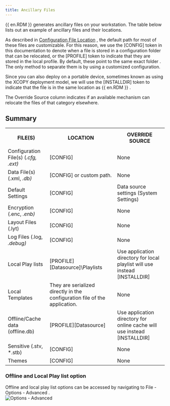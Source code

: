 ```yaml
---
title: Ancillary Files
---
```

{{ en.RDM }} generates ancillary files on your workstation. The table below lists out an example of ancillary files and their locations.  

As described in [Configuration File Location](/rdm/windows/installation/client/configuration-file-location/) , the default path for most of these files are customizable. For this reason, we use the [CONFIG] token in this documentation to denote when a file is stored in a configuration folder that can be relocated, or the [PROFILE] token to indicate that they are stored in the local profile. By default, these point to the same exact folder . The only method to separate them is by using a customized configuration.  

Since you can also deploy on a portable device, sometimes known as using the XCOPY deployment model, we will use the [INSTALLDIR] token to indicate that the file is in the same location as {{ en.RDM }} .  

The Override Source column indicates if an available mechanism can relocate the files of that category elsewhere.  

## Summary 

<table>
	<tr>
		<th>

FILE(S) 
		</th>
		<th>
LOCATION 
		</th>
		<th>
OVERRIDE SOURCE 
		</th>
	</tr>
	<tr>
		<td>
Configuration File(s) (*.cfg, *.ext) 
		</td>
		<td>
[CONFIG] 
		</td>
		<td>
None 
		</td>
	</tr>
	<tr>
		<td>
Data File(s) (*.xml, *.db) 
		</td>
		<td>
[CONFIG] or custom path. 
		</td>
		<td>
None 
		</td>
	</tr>
	<tr>
		<td>
Default Settings 
		</td>
		<td>
[CONFIG] 
		</td>
		<td>
Data source settings (System Settings) 
		</td>
	</tr>
	<tr>
		<td>
Encryption (*.enc, *.enb) 
		</td>
		<td>
[CONFIG] 
		</td>
		<td>
None 
		</td>
	</tr>
	<tr>
		<td>
Layout Files (*.lyt) 
		</td>
		<td>
[CONFIG] 
		</td>
		<td>
None 
		</td>
	</tr>
	<tr>
		<td>
Log Files (*.log, *.debug) 
		</td>
		<td>
[CONFIG] 
		</td>
		<td>
None 
		</td>
	</tr>
	<tr>
		<td>
Local Play lists 
		</td>
		<td>
[PROFILE]\[Datasource]\Playlists 
		</td>
		<td>
Use application directory for local playlist will use instead [INSTALLDIR] 
		</td>
	</tr>
	<tr>
		<td>
Local Templates 
		</td>
		<td>
They are serialized directly in the configuration file of the application. 
		</td>
		<td>
None 
		</td>
	</tr>
	<tr>
		<td>
Offline/Cache data (offline.db) 
		</td>
		<td>
[PROFILE]\[Datasource] 
		</td>
		<td>
Use application directory for online cache will use instead [INSTALLDIR] 
		</td>
	</tr>
	<tr>
		<td>
Sensitive (*.stv, *.stb) 
		</td>
		<td>
[CONFIG] 
		</td>
		<td>
None 
		</td>
	</tr>
	<tr>
		<td>
Themes 
		</td>
		<td>
[CONFIG] 
		</td>
		<td>
None 
		</td>
	</tr>
</table>

### Offline and Local Play list option 

Offline and local play list options can be accessed by navigating to File - Options - Advanced .  
![Options - Advanced](/img/en/rdm/windows/clip11275.png) 

